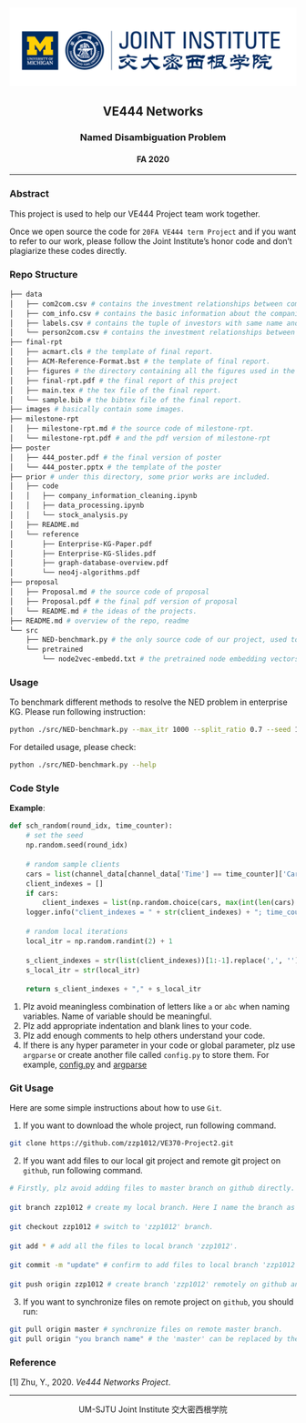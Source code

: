 <div style="text-align:center">
	<img src="images/ji_logo.png" alt="Jilogo" style="zoom:60%;" />
</div>
<center>
	<h2>
		VE444 Networks
	</h2>
</center> 
<center>
	<h3>
		Named Disambiguation Problem
	</h3>
</center>
<center>
   <h4>
       FA 2020
    </h4> 
</center>


------------------------------------------

### Abstract

This project is used to help our VE444 Project team work together. 

Once we open source the code for `20FA VE444 term Project` and if you want to refer to our work, please follow the Joint Institute’s honor code and don’t plagiarize these codes directly.

### Repo Structure

```bash
├── data
│   ├── com2com.csv # contains the investment relationships between companies.
│   ├── com_info.csv # contains the basic information about the companies.
│   ├── labels.csv # contains the tuple of investors with same name and a label indicating whether they are the same entity or not
│   └── person2com.csv # contains the investment relationships between companies and investor.
├── final-rpt
│   ├── acmart.cls # the template of final report.
│   ├── ACM-Reference-Format.bst # the template of final report.
│   ├── figures # the directory containing all the figures used in the final report.
│   ├── final-rpt.pdf # the final report of this project
│   ├── main.tex # the tex file of the final report.
│   └── sample.bib # the bibtex file of the final report.
├── images # basically contain some images.
├── milestone-rpt
│   ├── milestone-rpt.md # the source code of milestone-rpt.
│   └── milestone-rpt.pdf # and the pdf version of milestone-rpt
├── poster
│   ├── 444_poster.pdf # the final version of poster
│   └── 444_poster.pptx # the template of the poster
├── prior # under this directory, some prior works are included.
│   ├── code
│   │   ├── company_information_cleaning.ipynb
│   │   ├── data_processing.ipynb
│   │   └── stock_analysis.py
│   ├── README.md
│   └── reference
│       ├── Enterprise-KG-Paper.pdf
│       ├── Enterprise-KG-Slides.pdf
│       ├── graph-database-overview.pdf
│       └── neo4j-algorithms.pdf
├── proposal
│   ├── Proposal.md # the source code of proposal
│   ├── Proposal.pdf # the final pdf version of proposal 
│   └── README.md # the ideas of the projects.
├── README.md # overview of the repo, readme
└── src 
    ├── NED-benchmark.py # the only source code of our project, used to benchmark different methods to solve NED problem
    └── pretrained
        └── node2vec-embedd.txt # the pretrained node embedding vectors using node2vec.
```

### Usage

To benchmark different methods to resolve the NED problem in enterprise KG. Please run following instruction:

```bash
python ./src/NED-benchmark.py --max_itr 1000 --split_ratio 0.7 --seed 10
```

For detailed usage, please check:

```bash
python ./src/NED-benchmark.py --help
```

### Code Style

**Example**:

```python
def sch_random(round_idx, time_counter):
    # set the seed
    np.random.seed(round_idx)

    # random sample clients
    cars = list(channel_data[channel_data['Time'] == time_counter]['Car'])
    client_indexes = []
    if cars:
        client_indexes = list(np.random.choice(cars, max(int(len(cars) / 2), 1), replace=False).ravel())
    logger.info("client_indexes = " + str(client_indexes) + "; time_counter = " + str(time_counter))

    # random local iterations
    local_itr = np.random.randint(2) + 1

    s_client_indexes = str(list(client_indexes))[1:-1].replace(',', '')
    s_local_itr = str(local_itr)

    return s_client_indexes + "," + s_local_itr
```

1. Plz avoid meaningless combination of letters like `a` or `abc` when naming variables. Name of variable should be meaningful. 
3. Plz add appropriate indentation and blank lines to your code.
4. Plz add enough comments to help others understand your code.
4. If there is any hyper parameter in your code or global parameter, plz use `argparse` or create another file called `config.py` to store them. For example, [config.py](https://github.com/zzp1012/federated-learning-environment/blob/master/fedavg/config.py) and [argparse](https://github.com/zzp1012/federated-learning-environment/blob/master/fedavg/scheduler.py)

### Git Usage

Here are some simple instructions about how to use `Git`.

1. If you want to download the whole project, run following command.

```bash
git clone https://github.com/zzp1012/VE370-Project2.git
```

2. If you want add files to our local git project and remote git project on `github`, run following command.

```bash
# Firstly, plz avoid adding files to master branch on github directly. You can create your own branch locally and remotely.

git branch zzp1012 # create my local branch. Here I name the branch as 'zzp1012'. If you have already created a branch, you can jump to next command.

git checkout zzp1012 # switch to 'zzp1012' branch.

git add * # add all the files to local branch 'zzp1012'.

git commit -m "update" # confirm to add files to local branch 'zzp1012'

git push origin zzp1012 # create branch 'zzp1012' remotely on github and copy your the content on your local branch 'zzp1012' to the remote 'zzp1012'.
```

3. If you want to synchronize files on remote project on `github`, you should run:

```bash
git pull origin master # synchronize files on remote master branch.
git pull origin "you branch name" # the 'master' can be replaced by the name of the other branch created on remote project on github, then you can synchronize files on the specific remote branch.
```

### Reference

[1] Zhu, Y., 2020. *Ve444 Networks Project*.

---------------------------------------------------------------

<center>
    UM-SJTU Joint Institute 交大密西根学院
</center>